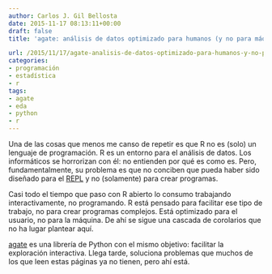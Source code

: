 ```yaml
---
author: Carlos J. Gil Bellosta
date: 2015-11-17 08:13:11+00:00
draft: false
title: 'agate: análisis de datos optimizado para humanos (y no para máquinas)'

url: /2015/11/17/agate-analisis-de-datos-optimizado-para-humanos-y-no-para-maquinas/
categories:
- programación
- estadística
- r
tags:
- agate
- eda
- python
- r
---
```


Una de las cosas que menos me canso de repetir es que R no es (solo) un lenguaje de programación. R es un entorno para el análisis de datos. Los informáticos se horrorizan con él: no entienden por qué es como es. Pero, fundamentalmente, su problema es que no conciben que pueda haber sido diseñado para el [REPL](https://en.wikipedia.org/wiki/Read%E2%80%93eval%E2%80%93print_loop) y no (solamente) para crear programas.

Casi todo el tiempo que paso con R abierto lo consumo trabajando interactivamente, no programando. R está pensado para facilitar ese tipo de trabajo, no para crear programas complejos. Está optimizado para el usuario, no para la máquina. De ahí se sigue una cascada de corolarios que no ha lugar plantear aquí.

[agate](http://agate.readthedocs.org/en/1.0.0/index.html#) es una librería de Python con el mismo objetivo: facilitar la exploración interactiva. Llega tarde, soluciona problemas que muchos de los que leen estas páginas ya no tienen, pero ahí está.
